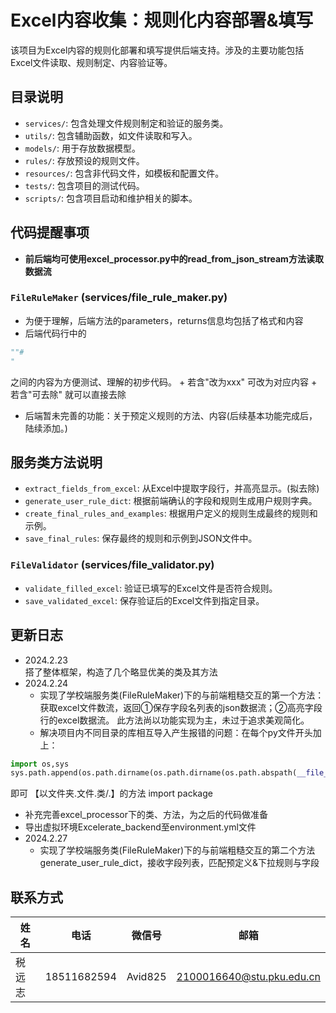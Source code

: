 # Excel内容收集：规则化内容部署&填写

该项目为Excel内容的规则化部署和填写提供后端支持。涉及的主要功能包括Excel文件读取、规则制定、内容验证等。

## 目录说明

- `services/`: 包含处理文件规则制定和验证的服务类。
- `utils/`: 包含辅助函数，如文件读取和写入。
- `models/`: 用于存放数据模型。
- `rules/`: 存放预设的规则文件。
- `resources/`: 包含非代码文件，如模板和配置文件。
- `tests/`: 包含项目的测试代码。
- `scripts/`: 包含项目启动和维护相关的脚本。
## 代码提醒事项
+ **前后端均可使用excel_processor.py中的read_from_json_stream方法读取数据流**
### `FileRuleMaker` (services/file_rule_maker.py)
+ 为便于理解，后端方法的parameters，returns信息均包括了格式和内容
+ 后端代码行中的
```python
""#
"
```
之间的内容为方便测试、理解的初步代码。
    + 若含"改为xxx" 可改为对应内容
    + 若含"可去除" 就可以直接去除
+ 后端暂未完善的功能：关于预定义规则的方法、内容(后续基本功能完成后，陆续添加。)
## 服务类方法说明


- `extract_fields_from_excel`: 从Excel中提取字段行，并高亮显示。(拟去除)
- `generate_user_rule_dict`: 根据前端确认的字段和规则生成用户规则字典。
- `create_final_rules_and_examples`: 根据用户定义的规则生成最终的规则和示例。
- `save_final_rules`: 保存最终的规则和示例到JSON文件中。

### `FileValidator` (services/file_validator.py)

- `validate_filled_excel`: 验证已填写的Excel文件是否符合规则。
- `save_validated_excel`: 保存验证后的Excel文件到指定目录。

## 更新日志
+ 2024.2.23  
    搭了整体框架，构造了几个略显优美的类及其方法
+ 2024.2.24  
  + 实现了学校端服务类(FileRuleMaker)下的与前端粗糙交互的第一个方法：获取excel文件数流，返回①保存字段名列表的json数据流；②高亮字段行的excel数据流。
    此方法尚以功能实现为主，未过于追求美观简化。
  + 解决项目内不同目录的库相互导入产生报错的问题：在每个py文件开头加上：
```python
import os,sys
sys.path.append(os.path.dirname(os.path.dirname(os.path.abspath(__file__))))
```
即可 【以文件夹.文件.类/.】的方法 import package
  + 补充完善excel_processor下的类、方法，为之后的代码做准备
  + 导出虚拟环境Excelerate_backend至environment.yml文件
+ 2024.2.27
  + 实现了学校端服务类(FileRuleMaker)下的与前端粗糙交互的第二个方法generate_user_rule_dict，接收字段列表，匹配预定义&下拉规则与字段

## 联系方式
|姓名|电话|微信号|邮箱|
|---|---|---|---|
|税远志|18511682594|Avid825|2100016640@stu.pku.edu.cn||
